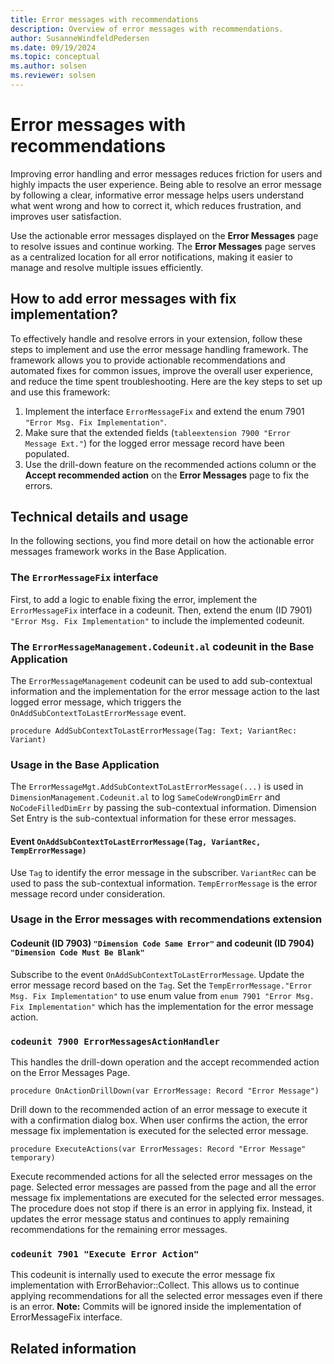```yaml
---
title: Error messages with recommendations
description: Overview of error messages with recommendations.
author: SusanneWindfeldPedersen
ms.date: 09/19/2024
ms.topic: conceptual
ms.author: solsen
ms.reviewer: solsen
---
```


# Error messages with recommendations

Improving error handling and error messages reduces friction for users and highly impacts the user experience. Being able to resolve an error message by following a clear, informative error message helps users understand what went wrong and how to correct it, which reduces frustration, and improves user satisfaction.

Use the actionable error messages displayed on the **Error Messages** page to resolve issues and continue working. The **Error Messages** page serves as a centralized location for all error notifications, making it easier to manage and resolve multiple issues efficiently.

## How to add error messages with fix implementation?

To effectively handle and resolve errors in your extension, follow these steps to implement and use the error message handling framework. The framework allows you to provide actionable recommendations and automated fixes for common issues, improve the overall user experience, and reduce the time spent troubleshooting. Here are the key steps to set up and use this framework:

1. Implement the interface `ErrorMessageFix` and extend the enum 7901 `"Error Msg. Fix Implementation"`.
2. Make sure that the extended fields (`tableextension 7900 "Error Message Ext."`) for the logged error message record have been populated.
3. Use the drill-down feature on the recommended actions column or the **Accept recommended action** on the **Error Messages** page to fix the errors.

## Technical details and usage

In the following sections, you find more detail on how the actionable error messages framework works in the Base Application.

### The `ErrorMessageFix` interface

First, to add a logic to enable fixing the error, implement the `ErrorMessageFix` interface in a codeunit. Then, extend the enum (ID 7901) `"Error Msg. Fix Implementation"` to include the implemented codeunit.

### The `ErrorMessageManagement.Codeunit.al` codeunit in the Base Application

The `ErrorMessageManagement` codeunit can be used to add sub-contextual information and the implementation for the error message action to the last logged error message, which triggers the `OnAddSubContextToLastErrorMessage` event.

```al
procedure AddSubContextToLastErrorMessage(Tag: Text; VariantRec: Variant)
```

### Usage in the Base Application

The `ErrorMessageMgt.AddSubContextToLastErrorMessage(...)` is used in `DimensionManagement.Codeunit.al` to log `SameCodeWrongDimErr` and `NoCodeFilledDimErr` by passing the sub-contextual information. Dimension Set Entry is the sub-contextual information for these error messages.

#### Event `OnAddSubContextToLastErrorMessage(Tag, VariantRec, TempErrorMessage)`

Use `Tag` to identify the error message in the subscriber. `VariantRec` can be used to pass the sub-contextual information. `TempErrorMessage` is the error message record under consideration.

### Usage in the Error messages with recommendations extension

#### Codeunit (ID 7903) `"Dimension Code Same Error"` and codeunit (ID 7904) `"Dimension Code Must Be Blank"`

Subscribe to the event `OnAddSubContextToLastErrorMessage`. Update the error message record based on the `Tag`.
Set the `TempErrorMessage."Error Msg. Fix Implementation"` to use enum value from `enum 7901 "Error Msg. Fix Implementation"` which has the implementation for the error message action.

### `codeunit 7900 ErrorMessagesActionHandler`

This handles the drill-down operation and the accept recommended action on the Error Messages Page.

```al
procedure OnActionDrillDown(var ErrorMessage: Record "Error Message")
```

Drill down to the recommended action of an error message to execute it with a confirmation dialog box. When user confirms the action, the error message fix implementation is executed for the selected error message.

```al
procedure ExecuteActions(var ErrorMessages: Record "Error Message" temporary)
```

Execute recommended actions for all the selected error messages on the page.
Selected error messages are passed from the page and all the error message fix implementations are executed for the selected error messages.
The procedure does not stop if there is an error in applying fix. Instead, it updates the error message status and continues to apply remaining recommendations for the remaining error messages.

### `codeunit 7901 "Execute Error Action"`

This codeunit is internally used to execute the error message fix implementation with ErrorBehavior::Collect. This allows us to continue applying recommendations for all the selected error messages even if there is an error.
**Note:** Commits will be ignored inside the implementation of ErrorMessageFix interface.

## Related information
